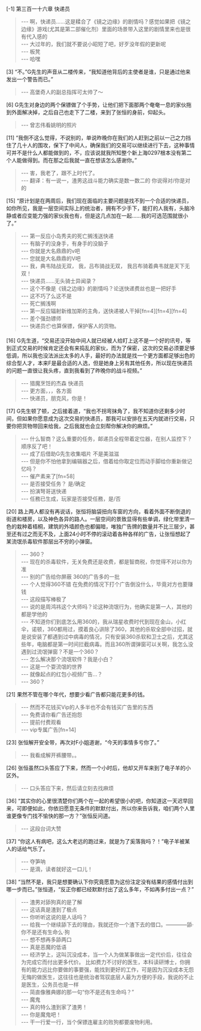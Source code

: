 
[-1] 第三百一十六章 快递员
>--- 啊，快递员……这是糅合了《镜之边缘》的剧情吗？感觉如果把《镜之边缘》游戏(尤其是第二部催化剂）里面的场景带入这里的剧情里来也是很有代入感的<br>
>--- 大过年的，我们就不要说小昭短了吧，好歹没年假的更新呢<br>
>--- 板凳<br>
>--- 哈嘿<br>

[3] “不。”G先生的声音从二楼传来，“我知道他背后的主使者是谁，只是通过他来发出一个警告而已。”
>--- 高堡奇人的副总指挥可太帅了～<br>

[6] G先生对身边的两个保镖做了个手势，让他们把下面那两个奄奄一息的家伙拖到外面解决掉，之后自己也走下了二楼，来到了张恒的身前，仰起头。
>--- 曾志伟看姚明的照片<br>

[11] “我倒不这么觉得，不说别的，单说昨晚你在我们的人赶到之前以一己之力挡住了几十人的围攻，保下了中间人，确保我们的交易可以继续进行下去，这种事情可并不是什么人都能做到的，不，应该说就我所知整个新上海0297根本没有第二个人能做得到。而在那之后我就一直在想该怎么感谢你。”
>--- 害，我老了，跟不上时代了。<br>
>--- 翻译：有一说一，渣男这战斗能力确实是数一数二的
你说得对/你是对的<br>

[15] “原计划是在两周后，我们现在面临的主要问题是找不到一个合适的快递员，如你所见，我是一层空间实际上的统治者，拥有不少手下，能打的人我有，头脑冷静或者应变能力强的家伙我也有，但是这几点加在一起……我的可选范围就很小了。”
>--- 第一反应小岛秀夫的死亡搁浅送快递<br>
>--- 有脑子的没身手，有身手的没脑子<br>
>--- 你就是大名鼎鼎的v吧<br>
>--- 您就是大名鼎鼎的V吧<br>
>--- 我，典韦陆战无双，
我，吕布骑战无双，
我吕布骑着典韦就是天下无双！<br>
>--- 快递员……无头骑士异闻录？<br>
>--- 这个不像是《镜之边缘》的剧情吗？论送快递费丝也是一把好手<br>
>--- 这不巧了么这不是<br>
>--- 死亡搁浅啊<br>
>--- 第一反应辐射新维加斯的主角，送快递被人干掉[fn=4][fn=4][fn=4]<br>
>--- 差个强劲镖师<br>
>--- 快递员📦也算保镖，保护客人的货物。<br>

[16] G先生道，“交易还没开始中间人就已经被人给盯上这不是一个好的讯号，等到正式交易的时候肯定还会有来捣乱的家伙，而为了保密，这次的交易必须要足够低调，所以我也没法派出太多的人手，最好的办法就是找一个更方面都足够出色的综合型人才，本来F是最合适的人选，但是她身上另有其他任务，所以现在快递员的问题一直很让我头疼，直到我看到了昨晚你的战斗视频。”
>--- 猎魔烹饪的杰森 快递员<br>
>--- 更方面，，，各方面<br>
>--- 快递员，朋克风，你是！<br>

[17] G先生顿了顿，之后接着道，“我也不拐弯抹角了，我不知道你还剩多少时间，但如果你愿意成为这次交易的快递员，那我可以安排在五天内就进行交易，只要你把货物带回来给我，之后我就也会立刻帮你解决你的麻烦。”
>--- 什么智商？这么重要的任务，邮递员全程带着定位器，在别人监控下？顺序反了吧！<br>
>--- 成了后借助G先生收集唱片 不是美滋滋<br>
>--- 但是你不怕他拿到编辑器之后，借着给你取定位而动手脚给你重新做记忆吗？<br>
>--- 催产素来了[fn=58]<br>
>--- 是否接受任务？
是/确定<br>
>--- 扮演弩哥送快递<br>
>--- 任務已生成，玩家是否接受任務，是/否<br>

[20] 路上两人都没有再说话，张恒将脑袋扭向车窗的方向，看着外面不断倒退的街道和楼房，以及神色各异的路人。一层空间的景致显得有些单调，绿化带里清一色的栽种着梧桐，建筑的外墙颜色也都偏暗，唯独广告牌的数量并不比三层少，甚至还有过之而无不及，上面24小时不停的滚动着各种各样的广告，让张恒想起了某流氓杀毒软件那层出不穷的小弹窗。
>--- 360？<br>
>--- 现在的杀毒软件，无关免费还是收费，都是智商税，你觉得不对以你为准<br>
>--- 别的广告给你屏蔽  360的广告多的一批<br>
>--- 个人觉得360不错
在免费的情况下打个广告倒没什么，毕竟对方也要赚钱<br>
>--- 这段描写棒极了<br>
>--- 说的是周鸿祎这个大师吗？论这种流氓行为，他确实是第一人，其他的都是学他的<br>
>--- 不知道你们到底怎么用360的，我从瑞星收费时代到现在金山，小红伞，诺顿，360都用过，摸着良心讲除了360，其他的杀软全部中过招，就是说安装了都遇到过中病毒的情况，只有安装360杀软和卫士之后，尤其这些年，电脑都是第一时间拦截病毒。而且360所谓弹窗可以关啊，我怎么没遇到过流氓弹窗？不是一个360？<br>
>--- 怎么解决那个流氓软件？我是小白？<br>
>--- 这是一个耍流氓的世界<br>
>--- 就像起点的红包小视频广告…？<br>
>--- 360？<br>

[21] 果然不管在哪个年代，想要少看广告都只能花更多的钱。
>--- 然而不花钱买Vip的人多半也不会有钱买广告里的东西<br>
>--- 免费请你看广告还抱怨<br>
>--- 提前付费观看<br>
>--- vip专属广告[fn=14]<br>

[23] 张恒解开安全带，再次对F小姐道谢，“今天的事情多亏你了。”
>--- 我看成解开裤腰带。。<br>

[26] 张恒虽然口头答应了下来，然而一个小时后，他却又开车来到了电子羊的小区外。
>--- 口头答应下来，然后请立刻去找麻烦<br>

[36] “其实你的心里很清楚你们两个在一起的希望很小的吧，你知道这一天迟早回来，可即便如此，你依旧愿意无条件的默默付出，所以你来告诉我，咱们两个人里谁更像专门找不愉快的那一方？”张恒反问道。
>--- 这段台词大赞<br>

[37] “你这人有病吧，这么大老远的跑过来，就是为了奚落我吗？！”电子羊被某人的话给气乐了。
>--- 夺笋呐<br>
>--- 是滴，读者就好这一口儿！<br>

[38] “当然不是，我只是想要确认下你究竟愿意为这份注定没有结果的感情付出到哪一步而已。”张恒道，“反正你都已经默默付出了这么多年，不如再多付出一点？”
>--- 渣男对舔狗真的是了解<br>
>--- 这话真是渣到了极点<br>
>--- 你听听这说的是人话吗？<br>
>--- 给我一个继续舔下去的理由，我就还你一个渣下去的借口。————舔·你不是还有生命么·狗<br>
>--- 想不想再多舔两口<br>
>--- 真是恶魔的低语<br>
>--- 经济学上，这叫沉没成本，当一个人为做某事做出一定代价后，往往会为完成它而付出更多代价。
比如费力不讨好的医生，本科读研博士，你拥有的能力远比你要做的事要强，能找到更好的工作，可是因为沉没成本无怨无悔的做医生，这往往也是统治者驾驭底层人最为方便的手段，我说的不止是医生，公务员也是一样<br>
>--- 简直像雅典娜的那一句“你不是还有生命吗？”<br>
>--- 魔鬼<br>
>--- 真的特么渣到家了渣男！<br>
>--- 你是魔鬼吧！<br>
>--- 干一行爱一行，当个保镖连雇主的败狗都要废物利用。<br>
